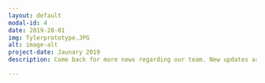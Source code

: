 ```yaml
---
layout: default
modal-id: 4
date: 2019-28-01
img: Tylerprototype.JPG
alt: image-alt
project-date: Jaunary 2019
description: Come back for more news regarding our team. New updates are coming soon. Check out our Twitter and Facebook accounts for more about us.

---
```

